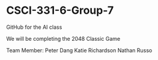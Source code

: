 # CSCI-331-6-Group-7
GitHub for the AI class

We will be completing the 2048 Classic Game


Team Member:
Peter Dang
Katie Richardson
Nathan Russo
